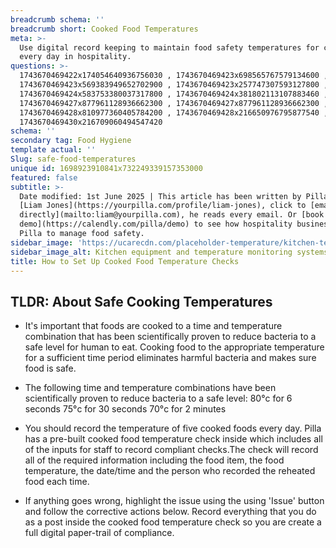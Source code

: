 ```yaml
---
breadcrumb schema: ''
breadcrumb short: Cooked Food Temperatures
meta: >-
  Use digital record keeping to maintain food safety temperatures for cooking
  every day in hospitality.
questions: >-
  1743670469422x174054640936756030 , 1743670469423x698565767579134600 ,
  1743670469423x569383949652702900 , 1743670469423x257747307593127800 ,
  1743670469424x583753380037317800 , 1743670469424x381802113107883460 ,
  1743670469427x877961128936662300 , 1743670469427x877961128936662300 ,
  1743670469428x810977360405784200 , 1743670469428x216650976795877540 ,
  1743670469430x216709060494547420
schema: ''
secondary tag: Food Hygiene
template actual: ''
Slug: safe-food-temperatures
unique id: 1698923910841x732249339157353000
featured: false
subtitle: >-
  Date modified: 1st June 2025 | This article has been written by Pilla Founder,
  [Liam Jones](https://yourpilla.com/profile/liam-jones), click to [email Liam
  directly](mailto:liam@yourpilla.com), he reads every email. Or [book a
  demo](https://calendly.com/pilla/demo) to see how hospitality businesses use
  Pilla to manage food safety.
sidebar_image: 'https://ucarecdn.com/placeholder-temperature/kitchen-temperature.jpg'
sidebar_image_alt: Kitchen equipment and temperature monitoring systems
title: How to Set Up Cooked Food Temperature Checks
---
```

## TLDR:&nbsp;About Safe Cooking Temperatures&nbsp;

 - It's important that foods are cooked to a time and temperature combination that has been scientifically proven to reduce bacteria to a safe level for human to eat. Cooking food to the appropriate temperature for a sufficient time period eliminates harmful bacteria and makes sure food is safe.
- The following time and temperature combinations have been scientifically proven to reduce bacteria to a safe level:
80°c for 6 seconds
75°c for 30 seconds
70°c for 2 minutes

 - You should record the temperature of five cooked foods every day. Pilla has a pre-built cooked food temperature check inside which includes all of the inputs for staff to record compliant checks.The check will record all of the required information including the food item, the food temperature, the date/time and the person who recorded the reheated food each time.

 - If anything goes wrong, highlight the issue using the using 'Issue' button and follow the corrective actions below. Record everything that you do as a post inside the cooked food temperature check so you are create a full digital paper-trail of compliance.
